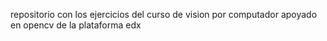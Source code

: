 repositorio con los ejercicios del curso de vision por computador apoyado en opencv de la plataforma edx
